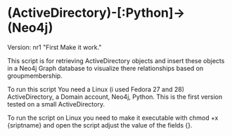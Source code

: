 # (ActiveDirectory)-[:Python]->(Neo4j)<br> 

Version: nr1 "First Make it work."

This script is for retrieving ActiveDirectory objects and insert these objects in a Neo4j Graph database to visualize there relationships based on groupmembership.


To run this script You need a Linux (i used Fedora 27 and 28) ActiveDirectory, a Domain account, Neo4j, Python.
This is the first version tested on a small ActiveDirectory.

To run the script on Linux you need to make it executable with chmod +x {sriptname}  and open the script adjust the value of the fields {}.




